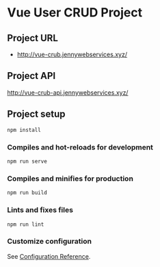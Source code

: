 # Vue User CRUD Project

## Project URL
- http://vue-crub.jennywebservices.xyz/

## Project API
http://vue-crub-api.jennywebservices.xyz/

## Project setup
```
npm install
```

### Compiles and hot-reloads for development
```
npm run serve
```

### Compiles and minifies for production
```
npm run build
```

### Lints and fixes files
```
npm run lint
```

### Customize configuration
See [Configuration Reference](https://cli.vuejs.org/config/).
